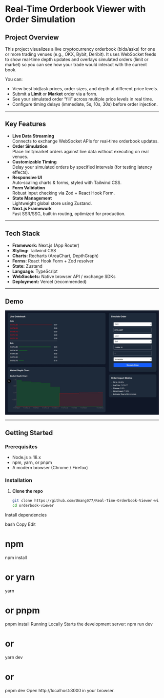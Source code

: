 # Real-Time Orderbook Viewer with Order Simulation


## Project Overview

This project visualizes a live cryptocurrency orderbook (bids/asks) for one or more trading venues (e.g., OKX, Bybit, Deribit). It uses WebSocket feeds to show real‐time depth updates and overlays simulated orders (limit or market) so you can see how your trade would interact with the current book.

You can:
- View best bid/ask prices, order sizes, and depth at different price levels.
- Submit a **Limit** or **Market** order via a form.
- See your simulated order “fill” across multiple price levels in real time.
- Configure timing delays (immediate, 5s, 10s, 30s) before order injection.

---

## Key Features

- **Live Data Streaming**  
  Connects to exchange WebSocket APIs for real‐time orderbook updates.
- **Order Simulation**  
  Place limit/market orders against live data without executing on real venues.
- **Customizable Timing**  
  Delay your simulated orders by specified intervals (for testing latency effects).
- **Responsive UI**  
  Auto‐scaling charts & forms, styled with Tailwind CSS.
- **Form Validation**  
  Robust input checking via Zod + React Hook Form.
- **State Management**  
  Lightweight global store using Zustand.
- **Next.js Framework**  
  Fast SSR/SSG, built‐in routing, optimized for production.

---

## Tech Stack

- **Framework:** Next.js (App Router)  
- **Styling:** Tailwind CSS  
- **Charts:** Recharts (AreaChart, DepthGraph)  
- **Forms:** React Hook Form + Zod resolver  
- **State:** Zustand  
- **Language:** TypeScript  
- **WebSockets:** Native browser API / exchange SDKs  
- **Deployment:** Vercel (recommended)

---

## Demo
![Orderbook Viewer Screenshot](src/app/orderbook.jpeg)


---

## Getting Started

### Prerequisites

- Node.js ≥ 18.x  
- npm, yarn, or pnpm  
- A modern browser (Chrome / Firefox)

### Installation

1. **Clone the repo**

   ```bash
   git clone https://github.com/Umang077/Real-Time-Orderbook-Viewer-with-Order-Simulation.git
   cd orderbook-viewer
Install dependencies

bash
Copy
Edit
# npm
npm install

# or yarn
yarn

# or pnpm
pnpm install
Running Locally
Starts the development server:
npm run dev
# or
yarn dev
# or
pnpm dev
Open http://localhost:3000 in your browser.
